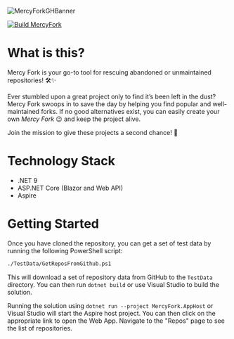 ﻿![MercyForkGHBanner](https://github.com/RedWall/MercyFork/assets/2397638/9e670639-4492-4309-beda-e8e6af9acc93)

[![Build MercyFork](https://github.com/RedWall/MercyFork/actions/workflows/build.yml/badge.svg?branch=main)](https://github.com/RedWall/MercyFork/actions/workflows/build.yml)

# What is this?
Mercy Fork is your go-to tool for rescuing abandoned or unmaintained repositories! 🛠️✨

Ever stumbled upon a great project only to find it’s been left in the dust? Mercy Fork swoops in to save the day by helping you find popular and well-maintained forks. If no good alternatives exist, you can easily create your own _Mercy Fork_ 😉 and keep the project alive.

Join the mission to give these projects a second chance! 🚀

# Technology Stack
- .NET 9 
- ASP.NET Core (Blazor and Web API)
- Aspire

# Getting Started
Once you have cloned the repository, you can get a set of test data by running the following PowerShell script:
```bash 
./TestData/GetReposFromGithub.ps1
```

This will download a set of repository data from GitHub to the `TestData` directory. You can then run `dotnet build` or use Visual Studio to build the solution.

Running the solution using `dotnet run --project MercyFork.AppHost` or Visual Studio will start the Aspire host project. You can then click on the appropriate link to open the Web App. Navigate to the "Repos" page to see the list of repositories.
